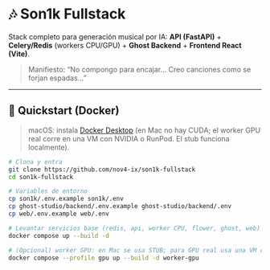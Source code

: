 # 🎶 Son1k Fullstack

Stack completo para generación musical por IA: **API (FastAPI)** + **Celery/Redis** (workers CPU/GPU) + **Ghost Backend** + **Frontend React (Vite)**.

> Manifiesto: “No compongo para encajar… Creo canciones como se forjan espadas…”

---

## 🚀 Quickstart (Docker)

> macOS: instala [Docker Desktop](https://docs.docker.com/desktop/install/mac/) (en Mac no hay CUDA; el worker GPU real corre en una VM con NVIDIA o RunPod. El stub funciona localmente).

```bash
# Clona y entra
git clone https://github.com/nov4-ix/son1k-fullstack
cd son1k-fullstack

# Variables de entorno
cp son1k/.env.example son1k/.env
cp ghost-studio/backend/.env.example ghost-studio/backend/.env
cp web/.env.example web/.env

# Levantar servicios base (redis, api, worker CPU, flower, ghost, web)
docker compose up --build -d

# (Opcional) worker GPU: en Mac se usa STUB; para GPU real usa una VM con NVIDIA
docker compose --profile gpu up --build -d worker-gpu
